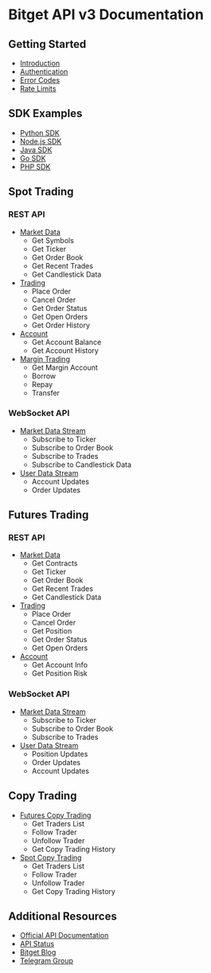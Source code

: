 # Bitget API v3 Documentation

## Getting Started
- [Introduction](./docs/introduction.md)
- [Authentication](./docs/authentication.md)
- [Error Codes](./docs/error-codes.md)
- [Rate Limits](./docs/rate-limits.md)

## SDK Examples
- [Python SDK](./docs/sdk/python.md)
- [Node.js SDK](./docs/sdk/nodejs.md)
- [Java SDK](./docs/sdk/java.md)
- [Go SDK](./docs/sdk/go.md)
- [PHP SDK](./docs/sdk/php.md)

## Spot Trading
### REST API
- [Market Data](./docs/spot/market.md)
  - Get Symbols
  - Get Ticker
  - Get Order Book
  - Get Recent Trades
  - Get Candlestick Data
- [Trading](./docs/spot/trading.md)
  - Place Order
  - Cancel Order
  - Get Order Status
  - Get Open Orders
  - Get Order History
- [Account](./docs/spot/account.md)
  - Get Account Balance
  - Get Account History
- [Margin Trading](./docs/spot/margin.md)
  - Get Margin Account
  - Borrow
  - Repay
  - Transfer

### WebSocket API
- [Market Data Stream](./docs/spot/ws-market.md)
  - Subscribe to Ticker
  - Subscribe to Order Book
  - Subscribe to Trades
  - Subscribe to Candlestick Data
- [User Data Stream](./docs/spot/ws-user.md)
  - Account Updates
  - Order Updates

## Futures Trading
### REST API
- [Market Data](./docs/futures/market.md)
  - Get Contracts
  - Get Ticker
  - Get Order Book
  - Get Recent Trades
  - Get Candlestick Data
- [Trading](./docs/futures/trading.md)
  - Place Order
  - Cancel Order
  - Get Position
  - Get Order Status
  - Get Open Orders
- [Account](./docs/futures/account.md)
  - Get Account Info
  - Get Position Risk

### WebSocket API
- [Market Data Stream](./docs/futures/ws-market.md)
  - Subscribe to Ticker
  - Subscribe to Order Book
  - Subscribe to Trades
- [User Data Stream](./docs/futures/ws-user.md)
  - Position Updates
  - Order Updates
  - Account Updates

## Copy Trading
- [Futures Copy Trading](./docs/copy-trading/futures.md)
  - Get Traders List
  - Follow Trader
  - Unfollow Trader
  - Get Copy Trading History
- [Spot Copy Trading](./docs/copy-trading/spot.md)
  - Get Traders List
  - Follow Trader
  - Unfollow Trader
  - Get Copy Trading History

## Additional Resources
- [Official API Documentation](https://bitgetlimited.github.io/apidoc/en/spot/)
- [API Status](https://status.bitget.com/)
- [Bitget Blog](https://blog.bitget.com/)
- [Telegram Group](https://t.me/bitgetOpenapi)
